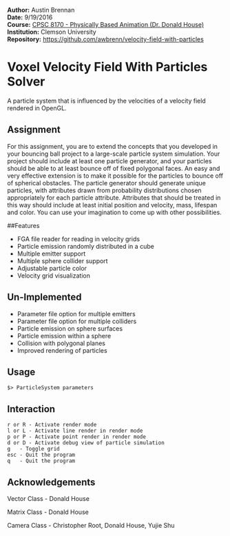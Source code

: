 **Author:** Austin Brennan  
**Date:** 9/19/2016  
**Course:** [CPSC 8170 - Physically Based Animation (Dr. Donald House)](https://people.cs.clemson.edu/~dhouse/courses/817/)    
**Institution:** Clemson University  
**Repository:** https://github.com/awbrenn/velocity-field-with-particles

# Voxel Velocity Field With Particles Solver
A particle system that is influenced by the velocities of a velocity field rendered in OpenGL.

## Assignment
For this assignment, you are to extend the concepts that you developed in your bouncing ball project to a large-scale particle system simulation. Your project should include at least one particle generator, and your particles should be able to at least bounce off of fixed polygonal faces. An easy and very effective extension is to make it possible for the particles to bounce off of spherical obstacles. The particle generator should generate unique particles, with attributes drawn from probability distributions chosen appropriately for each particle attribute. Attributes that should be treated in this way should include at least initial position and velocity, mass, lifespan and color. You can use your imagination to come up with other possibilities.

##Features
* FGA file reader for reading in velocity grids
* Particle emission randomly distributed in a cube
* Multiple emitter support
* Multiple sphere collider support
* Adjustable particle color
* Velocity grid visualization

## Un-Implemented
* Parameter file option for multiple emitters
* Parameter file option for multiple colliders
* Particle emission on sphere surfaces
* Particle emission within a sphere
* Collision with polygonal planes
* Improved rendering of particles

## Usage
```
$> ParticleSystem parameters
```

## Interaction
```
r or R - Activate render mode
l or L - Activate line render in render mode
p or P - Activate point render in render mode
d or D - Activate debug view of particle simulation
g   - Toggle grid
esc - Quit the program
q   - Quit the program
```

## Acknowledgements
Vector Class - Donald House

Matrix Class - Donald House

Camera Class - Christopher Root, Donald House, Yujie Shu
